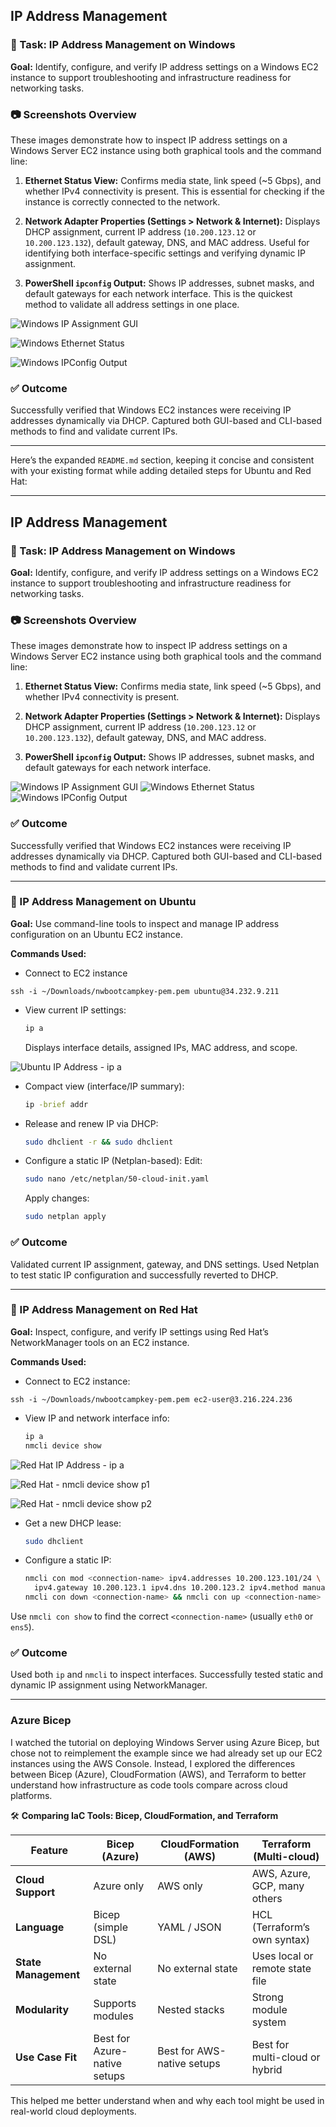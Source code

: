 ## IP Address Management

### 🧾 Task: IP Address Management on Windows

**Goal:**
Identify, configure, and verify IP address settings on a Windows EC2 instance to support troubleshooting and infrastructure readiness for networking tasks.

### 📷 Screenshots Overview

These images demonstrate how to inspect IP address settings on a Windows Server EC2 instance using both graphical tools and the command line:

1. **Ethernet Status View:**
   Confirms media state, link speed (\~5 Gbps), and whether IPv4 connectivity is present. This is essential for checking if the instance is correctly connected to the network.

2. **Network Adapter Properties (Settings > Network & Internet):**
   Displays DHCP assignment, current IP address (`10.200.123.12` or `10.200.123.132`), default gateway, DNS, and MAC address. Useful for identifying both interface-specific settings and verifying dynamic IP assignment.

3. **PowerShell `ipconfig` Output:**
   Shows IP addresses, subnet masks, and default gateways for each network interface. This is the quickest method to validate all address settings in one place.

![Windows IP Assignment GUI](assets/Screenshot%202025-06-09%20at%2018.03.59.png)

![Windows Ethernet Status](assets/Screenshot%202025-06-09%20at%2018.04.47.png)

![Windows IPConfig Output](assets/Screenshot%202025-06-09%20at%2018.05.52.png)

### ✅ Outcome

Successfully verified that Windows EC2 instances were receiving IP addresses dynamically via DHCP. Captured both GUI-based and CLI-based methods to find and validate current IPs. 

---

Here’s the expanded `README.md` section, keeping it concise and consistent with your existing format while adding detailed steps for Ubuntu and Red Hat:

---

## IP Address Management

### 🧾 Task: IP Address Management on Windows

**Goal:**
Identify, configure, and verify IP address settings on a Windows EC2 instance to support troubleshooting and infrastructure readiness for networking tasks.

### 📷 Screenshots Overview

These images demonstrate how to inspect IP address settings on a Windows Server EC2 instance using both graphical tools and the command line:

1. **Ethernet Status View:**
   Confirms media state, link speed (\~5 Gbps), and whether IPv4 connectivity is present.

2. **Network Adapter Properties (Settings > Network & Internet):**
   Displays DHCP assignment, current IP address (`10.200.123.12` or `10.200.123.132`), default gateway, DNS, and MAC address.

3. **PowerShell `ipconfig` Output:**
   Shows IP addresses, subnet masks, and default gateways for each network interface.

![Windows IP Assignment GUI](assets/Screenshot%202025-06-09%20at%2018.03.59.png)
![Windows Ethernet Status](assets/Screenshot%202025-06-09%20at%2018.04.47.png)
![Windows IPConfig Output](assets/Screenshot%202025-06-09%20at%2018.05.52.png)

### ✅ Outcome

Successfully verified that Windows EC2 instances were receiving IP addresses dynamically via DHCP. Captured both GUI-based and CLI-based methods to find and validate current IPs.

---

### 🐧 IP Address Management on Ubuntu

**Goal:**
Use command-line tools to inspect and manage IP address configuration on an Ubuntu EC2 instance.

**Commands Used:**

* Connect to EC2 instance
  
```
ssh -i ~/Downloads/nwbootcampkey-pem.pem ubuntu@34.232.9.211
```

* View current IP settings:

  ```bash
  ip a
  ```

  Displays interface details, assigned IPs, MAC address, and scope.

![Ubuntu IP Address - ip a](assets/Screenshot%202025-06-09%20at%2018.18.50.png)


* Compact view (interface/IP summary):

  ```bash
  ip -brief addr
  ```

* Release and renew IP via DHCP:

  ```bash
  sudo dhclient -r && sudo dhclient
  ```

* Configure a static IP (Netplan-based):
  Edit:

  ```bash
  sudo nano /etc/netplan/50-cloud-init.yaml
  ```

  Apply changes:

  ```bash
  sudo netplan apply
  ```

### ✅ Outcome

Validated current IP assignment, gateway, and DNS settings. Used Netplan to test static IP configuration and successfully reverted to DHCP.

---

### 🔴 IP Address Management on Red Hat

**Goal:**
Inspect, configure, and verify IP settings using Red Hat’s NetworkManager tools on an EC2 instance.

**Commands Used:**

* Connect to EC2 instance:

```
ssh -i ~/Downloads/nwbootcampkey-pem.pem ec2-user@3.216.224.236  
```` 

* View IP and network interface info:

  ```bash
  ip a
  nmcli device show
  ```
![Red Hat IP Address - ip a](assets/Screenshot%202025-06-09%20at%2018.21.09.png)

![Red Hat - nmcli device show p1](assets/Screenshot%202025-06-09%20at%2018.21.28.png)

![Red Hat - nmcli device show p2](assets/Screenshot%202025-06-09%20at%2018.21.37.png)


* Get a new DHCP lease:

  ```bash
  sudo dhclient
  ```

* Configure a static IP:

  ```bash
  nmcli con mod <connection-name> ipv4.addresses 10.200.123.101/24 \
    ipv4.gateway 10.200.123.1 ipv4.dns 10.200.123.2 ipv4.method manual
  nmcli con down <connection-name> && nmcli con up <connection-name>
  ```

Use `nmcli con show` to find the correct `<connection-name>` (usually `eth0` or `ens5`).

### ✅ Outcome

Used both `ip` and `nmcli` to inspect interfaces. Successfully tested static and dynamic IP assignment using NetworkManager.

---

### Azure Bicep 

I watched the tutorial on deploying Windows Server using Azure Bicep, but chose not to reimplement the example since we had already set up our EC2 instances using the AWS Console. Instead, I explored the differences between Bicep (Azure), CloudFormation (AWS), and Terraform to better understand how infrastructure as code tools compare across cloud platforms.

🛠️ **Comparing IaC Tools: Bicep, CloudFormation, and Terraform**


| Feature              | **Bicep** (Azure)            | **CloudFormation** (AWS)   | **Terraform** (Multi-cloud)     |
| -------------------- | ---------------------------- | -------------------------- | ------------------------------- |
| **Cloud Support**    | Azure only                   | AWS only                   | AWS, Azure, GCP, many others    |
| **Language**         | Bicep (simple DSL)           | YAML / JSON                | HCL (Terraform’s own syntax)    |
| **State Management** | No external state            | No external state          | Uses local or remote state file |
| **Modularity**       | Supports modules             | Nested stacks              | Strong module system            |
| **Use Case Fit**     | Best for Azure-native setups | Best for AWS-native setups | Best for multi-cloud or hybrid  |

This helped me better understand when and why each tool might be used in real-world cloud deployments.


